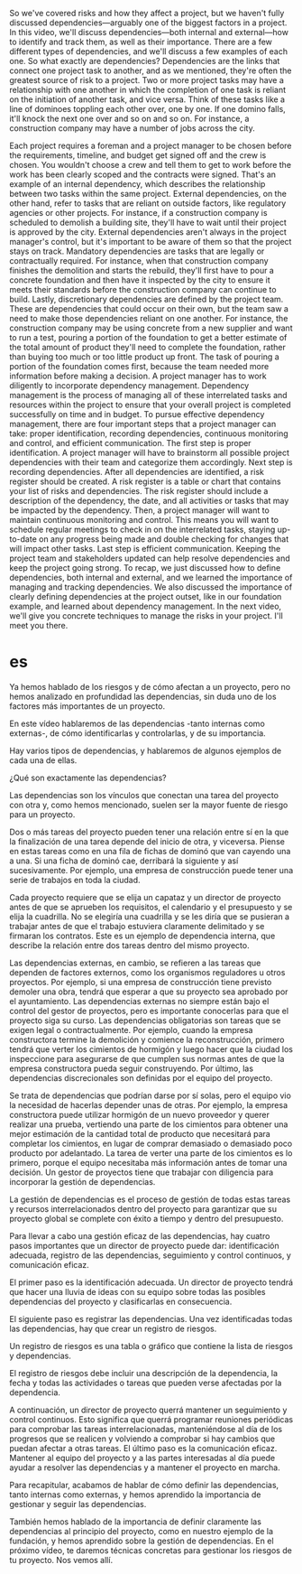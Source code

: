 So we've covered risks and how they affect a project, but we haven't fully discussed dependencies—arguably one of the biggest factors in a project. In this video, we'll discuss dependencies—both internal and external—how to identify and track them, as well as their importance. There are a few different types of dependencies, and we'll discuss a few examples of each one. So what exactly are dependencies? Dependencies are the links that connect one project task to another, and as we mentioned, they're often the greatest source of risk to a project. Two or more project tasks may have a relationship with one another in which the completion of one task is reliant on the initiation of another task, and vice versa. Think of these tasks like a line of dominoes toppling each other over, one by one. If one domino falls, it'll knock the next one over and so on and so on. For instance, a construction company may have a number of jobs across the city.

Each project requires a foreman and a project manager to be chosen before the requirements, timeline, and budget get signed off and the crew is chosen. You wouldn't choose a crew and tell them to get to work before the work has been clearly scoped and the contracts were signed. That's an example of an internal dependency, which describes the relationship between two tasks within the same project.
External dependencies, on the other hand, refer to tasks that are reliant on outside factors, like regulatory agencies or other projects. For instance, if a construction company is scheduled to demolish a building site, they'll have to wait until their project is approved by the city. External dependencies aren't always in the project manager's control, but it's important to be aware of them so that the project stays on track. Mandatory dependencies are tasks that are legally or contractually required. For instance, when that construction company finishes the demolition and starts the rebuild, they'll first have to pour a concrete foundation and then have it inspected by the city to ensure it meets their standards before the construction company can continue to build. Lastly, discretionary dependencies are defined by the project team. These are dependencies that could occur on their own, but the team saw a need to make those dependencies reliant on one another. For instance, the construction company may be using concrete from a new supplier and want to run a test, pouring a portion of the foundation to get a better estimate of the total amount of product they'll need to complete the foundation, rather than buying too much or too little product up front. The task of pouring a portion of the foundation comes first, because the team needed more information before making a decision. A project manager has to work diligently to incorporate dependency management. Dependency management is the process of managing all of these interrelated tasks and resources within the project to ensure that your overall project is completed successfully on time and in budget. To pursue effective dependency management, there are four important steps that a project manager can take: proper identification, recording dependencies, continuous monitoring and control, and efficient communication. The first step is proper identification. A project manager will have to brainstorm all possible project dependencies with their team and categorize them accordingly. Next step is recording dependencies. After all dependencies are identified, a risk register should be created. A risk register is a table or chart that contains your list of risks and dependencies. The risk register should include a description of the dependency, the date, and all activities or tasks that may be impacted by the dependency. Then, a project manager will want to maintain continuous monitoring and control. This means you will want to schedule regular meetings to check in on the interrelated tasks, staying up-to-date on any progress being made and double checking for changes that will impact other tasks. Last step is efficient communication. Keeping the project team and stakeholders updated can help resolve dependencies and keep the project going strong. To recap, we just discussed how to define dependencies, both internal and external, and we learned the importance of managing and tracking dependencies. We also discussed the importance of clearly defining dependencies at the project outset, like in our foundation example, and learned about dependency management. In the next video, we'll give you concrete techniques to manage the risks in your project. I'll meet you there.
# es
Ya hemos hablado de los riesgos y de cómo afectan a un proyecto, pero no hemos analizado en profundidad las dependencias, sin duda uno de los factores más importantes de un proyecto.

En este vídeo hablaremos de las dependencias -tanto internas como externas-, de cómo identificarlas y controlarlas, y de su importancia. 

Hay varios tipos de dependencias, y hablaremos de algunos ejemplos de cada una de ellas.

¿Qué son exactamente las dependencias?

Las dependencias son los vínculos que conectan una tarea del proyecto con otra y, como hemos mencionado, suelen ser la mayor fuente de riesgo para un proyecto.

Dos o más tareas del proyecto pueden tener una relación entre sí en la que la finalización de una tarea depende del inicio de otra, y viceversa. Piense en estas tareas como en una fila de fichas de dominó que van cayendo una a una. Si una ficha de dominó cae, derribará la siguiente y así sucesivamente. Por ejemplo, una empresa de construcción puede tener una serie de trabajos en toda la ciudad.

Cada proyecto requiere que se elija un capataz y un director de proyecto antes de que se aprueben los requisitos, el calendario y el presupuesto y se elija la cuadrilla. No se elegiría una cuadrilla y se les diría que se pusieran a trabajar antes de que el trabajo estuviera claramente delimitado y se firmaran los contratos. Este es un ejemplo de dependencia interna, que describe la relación entre dos tareas dentro del mismo proyecto.

Las dependencias externas, en cambio, se refieren a las tareas que dependen de factores externos, como los organismos reguladores u otros proyectos. Por ejemplo, si una empresa de construcción tiene previsto demoler una obra, tendrá que esperar a que su proyecto sea aprobado por el ayuntamiento. Las dependencias externas no siempre están bajo el control del gestor de proyectos, pero es importante conocerlas para que el proyecto siga su curso. Las dependencias obligatorias son tareas que se exigen legal o contractualmente. Por ejemplo, cuando la empresa constructora termine la demolición y comience la reconstrucción, primero tendrá que verter los cimientos de hormigón y luego hacer que la ciudad los inspeccione para asegurarse de que cumplen sus normas antes de que la empresa constructora pueda seguir construyendo. Por último, las dependencias discrecionales son definidas por el equipo del proyecto.

 Se trata de dependencias que podrían darse por sí solas, pero el equipo vio la necesidad de hacerlas depender unas de otras. Por ejemplo, la empresa constructora puede utilizar hormigón de un nuevo proveedor y querer realizar una prueba, vertiendo una parte de los cimientos para obtener una mejor estimación de la cantidad total de producto que necesitará para completar los cimientos, en lugar de comprar demasiado o demasiado poco producto por adelantado. La tarea de verter una parte de los cimientos es lo primero, porque el equipo necesitaba más información antes de tomar una decisión. Un gestor de proyectos tiene que trabajar con diligencia para incorporar la gestión de dependencias.
 
 La gestión de dependencias es el proceso de gestión de todas estas tareas y recursos interrelacionados dentro del proyecto para garantizar que su proyecto global se complete con éxito a tiempo y dentro del presupuesto.
 
 Para llevar a cabo una gestión eficaz de las dependencias, hay cuatro pasos importantes que un director de proyecto puede dar: identificación adecuada,
 registro de las dependencias,
 seguimiento y control continuos,
 y comunicación eficaz.
 
 El primer paso es la identificación adecuada. Un director de proyecto tendrá que hacer una lluvia de ideas con su equipo sobre todas las posibles dependencias del proyecto y clasificarlas en consecuencia.
 
 El siguiente paso es registrar las dependencias. Una vez identificadas todas las dependencias, hay que crear un registro de riesgos.
 
 Un registro de riesgos es una tabla o gráfico que contiene la lista de riesgos y dependencias.
 
 El registro de riesgos debe incluir una descripción de la dependencia, la fecha y todas las actividades o tareas que pueden verse afectadas por la dependencia.
 
 A continuación, un director de proyecto querrá mantener un seguimiento y control continuos. Esto significa que querrá programar reuniones periódicas para comprobar las tareas interrelacionadas, manteniéndose al día de los progresos que se realicen y volviendo a comprobar si hay cambios que puedan afectar a otras tareas. El último paso es la comunicación eficaz. Mantener al equipo del proyecto y a las partes interesadas al día puede ayudar a resolver las dependencias y a mantener el proyecto en marcha. 
 
 Para recapitular, acabamos de hablar de cómo definir las dependencias, tanto internas como externas, y hemos aprendido la importancia de gestionar y seguir las dependencias.
 
 También hemos hablado de la importancia de definir claramente las dependencias al principio del proyecto, como en nuestro ejemplo de la fundación, y hemos aprendido sobre la gestión de dependencias. En el próximo vídeo, te daremos técnicas concretas para gestionar los riesgos de tu proyecto. Nos vemos allí.
